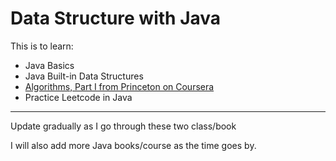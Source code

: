 # Data Structure with Java

This is to learn:
* Java Basics
* Java Built-in Data Structures
* [Algorithms, Part I from Princeton on Coursera](https://www.coursera.org/learn/algorithms-part1?utm_medium=lastchance&utm_source=spark)
* Practice Leetcode in Java


---
Update gradually as I go through these two class/book

I will also add more Java books/course as the time goes by.
